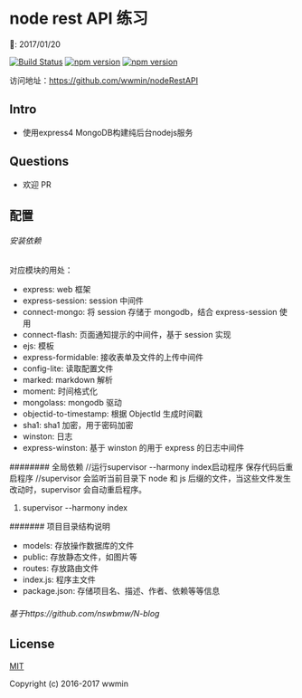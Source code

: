 # node rest API 练习
:date:: 2017/01/20

[![Build Status](https://travis-ci.org/wwmin/nodeRestAPI.svg?branch=master)](https://travis-ci.org/wwmin/nodeRestAPI)
[![npm version](https://badge.fury.io/js/faker.svg)](http://badge.fury.io/js/faker)
[![npm version](https://badge.fury.io/gh/wwmin%2FnodeRestAPI.svg)](http://badge.fury.io/js/faker)

访问地址：https://github.com/wwmin/nodeRestAPI

## Intro
- 使用express4 MongoDB构建纯后台nodejs服务

## Questions
- 欢迎 PR

## 配置
###### 安装依赖
对应模块的用处：
* express: web 框架
* express-session: session 中间件
* connect-mongo: 将 session 存储于 mongodb，结合 express-session 使用
* connect-flash: 页面通知提示的中间件，基于 session 实现
* ejs: 模板
* express-formidable: 接收表单及文件的上传中间件
* config-lite: 读取配置文件
* marked: markdown 解析
* moment: 时间格式化
* mongolass: mongodb 驱动
* objectid-to-timestamp: 根据 ObjectId 生成时间戳
* sha1: sha1 加密，用于密码加密
* winston: 日志
* express-winston: 基于 winston 的用于 express 的日志中间件

######## 全局依赖
//运行supervisor --harmony index启动程序 保存代码后重启程序
//supervisor 会监听当前目录下 node 和 js 后缀的文件，当这些文件发生改动时，supervisor 会自动重启程序。
1. supervisor --harmony index

####### 项目目录结构说明
- models: 存放操作数据库的文件
- public: 存放静态文件，如图片等
- routes: 存放路由文件
- index.js: 程序主文件
- package.json: 存储项目名、描述、作者、依赖等等信息

###### 基于https://github.com/nswbmw/N-blog

## License

[MIT](http://opensource.org/licenses/MIT)

Copyright (c) 2016-2017 wwmin